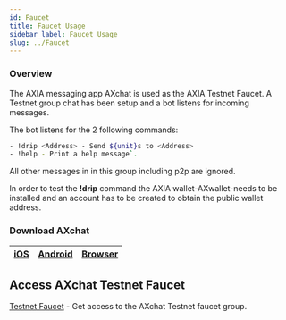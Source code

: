 ```yaml
---
id: Faucet
title: Faucet Usage
sidebar_label: Faucet Usage
slug: ../Faucet
---
```



### Overview
The AXIA messaging app AXchat is used as the AXIA Testnet Faucet. A Testnet group chat has been setup and a bot listens for incoming messages.

The bot listens for the 2 following commands:
```bash
- !drip <Address> - Send ${unit}s to <Address>
- !help - Print a help message`.
```
All other messages in in this group including p2p are ignored.

In order to test the **!drip** command the AXIA wallet-AXwallet-needs to be installed and an account has to be created to obtain the public wallet address. 

### Download AXchat
| [iOS](https://apps.apple.com/us/app/axchat/id1488557383)                                                         | [Android](https://play.google.com/store/apps/details?id=com.axia&hl=en_IN&gl=US)|   [Browser](https://axchat.io/login) |
| ------------------------------------------------------------------- | ----------------- |  -------- |









## Access AXchat Testnet Faucet
[Testnet Faucet](https://axchat.io/join/NjFlNjljZDBjYTA4ZGMwMDEyMTA3ZTY0JlRlc3ROZXQgQ29tbXVuaXR5JjI=) - Get access to the AXchat Testnet faucet group.
